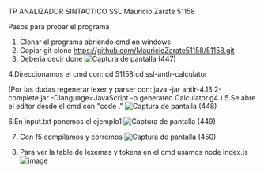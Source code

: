 TP ANALIZADOR SINTACTICO SSL
Mauricio Zarate 51158

Pasos para probar el programa

1. Clonar el programa abriendo cmd en windows
2. Copiar git clone https://github.com/MauricioZarate51158/51158.git
3. Deberia decir done
![Captura de pantalla (447)](https://github.com/user-attachments/assets/c8cc4a02-8628-4cf7-aaaa-f32543c53e79)

4.Direccionamos el cmd con: 
cd 51158
cd ssl-antlr-calculator

(Por las dudas regenerar lexer y parser con:
java -jar antlr-4.13.2-complete.jar -Dlanguage=JavaScript -o generated Calculator.g4
)
5.Se abre el editor desde el cmd con "code ."
![Captura de pantalla (448)](https://github.com/user-attachments/assets/14596027-1606-4573-82da-21fd2993c5af)


6.En input.txt ponemos el ejemplo1
![Captura de pantalla (449)](https://github.com/user-attachments/assets/2543596b-970a-4bc6-ab17-cbde0756cab9)


7. Con f5 compilamos y corremos
![Captura de pantalla (450)](https://github.com/user-attachments/assets/9fe8beb3-2939-403c-9c13-a420c7ff058c)


8. Para ver la table de lexemas y tokens en el cmd usamos
   node index.js
![image](https://github.com/user-attachments/assets/ec792246-5d43-41ee-98f2-f46a39c6bb9e)

